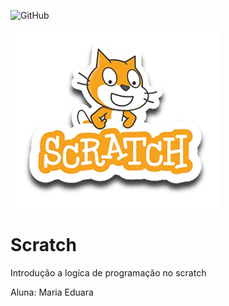 ![GitHub](https://img.shields.io/github/license/eduardapereiira/scratch)

![scratch](https://github.com/eduardapereiira/Scratch/blob/main/assets/icons/scratch.png)

# Scratch
Introdução a logíca de programação no scratch

Aluna: Maria Eduara

